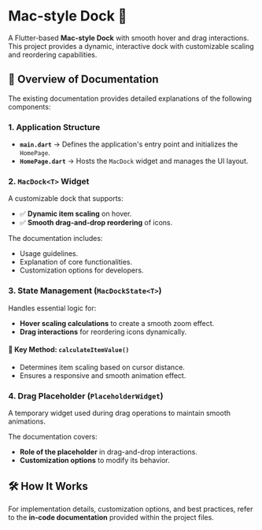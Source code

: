 # **Mac-style Dock** 🚀

A Flutter-based **Mac-style Dock** with smooth hover and drag interactions. This project provides a dynamic, interactive dock with customizable scaling and reordering capabilities.

## 📖 **Overview of Documentation**

The existing documentation provides detailed explanations of the following components:

### **1. Application Structure**
- **`main.dart`** → Defines the application's entry point and initializes the `HomePage`.
- **`HomePage.dart`** → Hosts the `MacDock` widget and manages the UI layout.

### **2. `MacDock<T>` Widget**
A customizable dock that supports:
- ✅ **Dynamic item scaling** on hover.
- ✅ **Smooth drag-and-drop reordering** of icons.

The documentation includes:
- Usage guidelines.
- Explanation of core functionalities.
- Customization options for developers.

### **3. State Management (`MacDockState<T>`)**
Handles essential logic for:
- **Hover scaling calculations** to create a smooth zoom effect.
- **Drag interactions** for reordering icons dynamically.

#### 🔹 **Key Method: `calculateItemValue()`**
- Determines item scaling based on cursor distance.
- Ensures a responsive and smooth animation effect.

### **4. Drag Placeholder (`PlaceholderWidget`)**
A temporary widget used during drag operations to maintain smooth animations.

The documentation covers:
- **Role of the placeholder** in drag-and-drop interactions.
- **Customization options** to modify its behavior.

## 🛠 **How It Works**
For implementation details, customization options, and best practices, refer to the **in-code documentation** provided within the project files.
